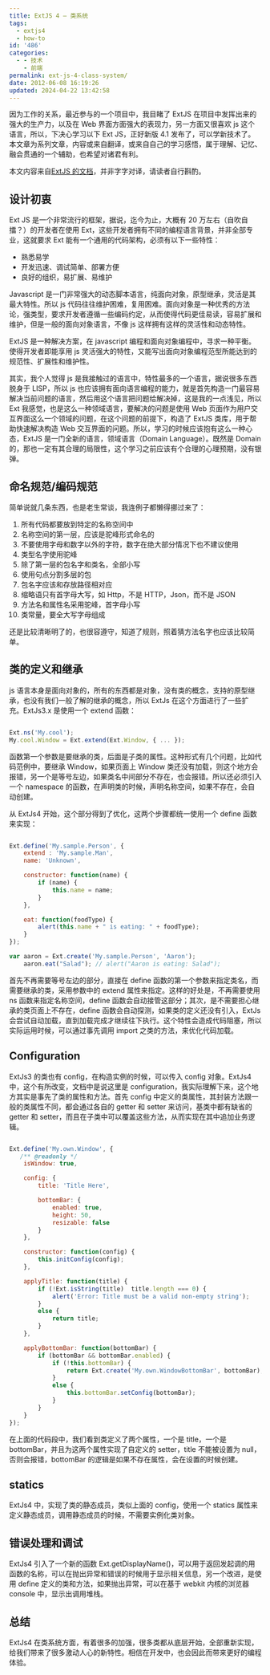```yaml
---
title: ExtJS 4 — 类系统
tags:
  - extjs4
  - how-to
id: '486'
categories:
  - - 技术
    - 前端
permalink: ext-js-4-class-system/
date: 2012-06-08 16:19:26
updated: 2024-04-22 13:42:58
---
```

因为工作的关系，最近参与的一个项目中，我目睹了 ExtJS 在项目中发挥出来的强大的生产力，以及在 Web 界面方面强大的表现力，另一方面又很喜欢 js 这个语言，所以，下决心学习以下 Ext JS，正好新版 4.1 发布了，可以学新技术了。本文章为系列文章，内容或来自翻译，或来自自己的学习感悟，属于理解、记忆、融会贯通的一个辅助，也希望对诸君有利。

<!-- more -->

本文内容来自[ExtJS 的文档](http://docs.sencha.com/ext-js/4-1/#!/guide/class_system "ext-js-class-system")，并非字字对译，请读者自行斟酌。

## 设计初衷

Ext JS 是一个非常流行的框架，据说，迄今为止，大概有 20 万左右（自吹自擂？）的开发者在使用 Ext，这些开发者拥有不同的编程语言背景，并非全部专业，这就要求 Ext 能有一个通用的代码架构，必须有以下一些特性：

- 熟悉易学
- 开发迅速、调试简单、部署方便
- 良好的组织，易扩展、易维护

Javascript 是一门非常强大的动态脚本语言，纯面向对象，原型继承，灵活是其最大特性。所以 js 代码往往维护困难，复用困难。面向对象是一种优秀的方法论，强类型，要求开发者遵循一些编码约定，从而使得代码更佳易读，容易扩展和维护，但是一般的面向对象语言，不像 js 这样拥有这样的灵活性和动态特性。

ExtJS 是一种解决方案，在 javascript 编程和面向对象编程中，寻求一种平衡。使得开发者即能享用 js 灵活强大的特性，又能写出面向对象编程范型所能达到的规范性、扩展性和维护性。

其实，我个人觉得 js 是我接触过的语言中，特性最多的一个语言，据说很多东西脱身于 LISP，所以 js 也应该拥有面向语言编程的能力，就是首先构造一门最容易解决当前问题的语言，然后用这个语言把问题给解决掉，这是我的一点浅见，所以 Ext 我感觉，也是这么一种领域语言，要解决的问题是使用 Web 页面作为用户交互界面这么一个领域的问题，在这个问题的前提下，构造了 ExtJS 类库，用于帮助快速解决构造 Web 交互界面的问题。所以，学习的时候应该抱有这么一种心态，ExtJS 是一门全新的语言，领域语言（Domain Language）。既然是 Domain 的，那也一定有其合理的局限性，这个学习之前应该有个合理的心理预期，没有银弹。

## 命名规范/编码规范

简单说就几条东西，也是老生常谈，我连例子都懒得挪过来了：

 1.  所有代码都要放到特定的名称空间中
 2.  名称空间的第一层，应该是驼峰形式命名的
 3.  不要使用字母和数字以外的字符，数字在绝大部分情况下也不建议使用
 4.  类型名字使用驼峰
 5.  除了第一层的包名字和类名，全部小写
 6.  使用句点分割多层的包
 7.  包名字应该和存放路径相对应
 8.  缩略语只有首字母大写，如 Http，不是 HTTP，Json，而不是 JSON
 9.  方法名和属性名采用驼峰，首字母小写
 10. 类常量，要全大写字母组成

还是比较清晰明了的，也很容遵守，知道了规则，照着猜方法名字也应该比较简单。

## 类的定义和继承

js 语言本身是面向对象的，所有的东西都是对象，没有类的概念，支持的原型继承，也没有我们一般了解的继承的概念，所以 ExtJs 在这个方面进行了一些扩充。ExtJs3.x 是使用一个 extend 函数：

```javascript

Ext.ns('My.cool');
My.cool.Window = Ext.extend(Ext.Window, { ... });

```

函数第一个参数是要继承的类，后面是子类的属性。这种形式有几个问题，比如代码范例中，要继承 Window，如果页面上 Window 类还没有加载，则这个地方会报错，另一个是等号左边，如果类名中间部分不存在，也会报错。所以还必须引入一个 namespace 的函数，在声明类的时候，声明名称空间，如果不存在，会自动创建。

从 ExtJs4 开始，这个部分得到了优化，这两个步骤都统一使用一个 define 函数来实现：

```javascript

Ext.define('My.sample.Person', {
    extend : 'My.sample.Man',
    name: 'Unknown',

    constructor: function(name) {
        if (name) {
            this.name = name;
        }
    },

    eat: function(foodType) {
        alert(this.name + " is eating: " + foodType);
    }
});

var aaron = Ext.create('My.sample.Person', 'Aaron');
    aaron.eat("Salad"); // alert("Aaron is eating: Salad");

```

首先不再需要等号左边的部分，直接在 define 函数的第一个参数来指定类名，而需要继承的类，采用参数中的 extend 属性来指定。这样的好处是，不再需要使用 ns 函数来指定名称空间，define 函数会自动接管这部分；其次，是不需要担心继承的类页面上不存在，define 函数会自动探测，如果类的定义还没有引入，ExtJs 会尝试自动加载，直到加载完成才继续往下执行。这个特性会造成代码阻塞，所以实际运用时候，可以通过事先调用 import 之类的方法，来优化代码加载。

## Configuration

ExtJs3 的类也有 config，在构造实例的时候，可以传入 config 对象。ExtJs4 中，这个有所改变，文档中是说这里是 configuration，我实际理解下来，这个地方其实是事先了类的属性和方法。首先 config 中定义的类属性，其封装方法跟一般的类属性不同，都会通过各自的 getter 和 setter 来访问，基类中都有缺省的 getter 和 setter，而且在子类中可以覆盖这些方法，从而实现在其中追加业务逻辑。

```javascript

Ext.define('My.own.Window', {
   /** @readonly */
    isWindow: true,

    config: {
        title: 'Title Here',

        bottomBar: {
            enabled: true,
            height: 50,
            resizable: false
        }
    },

    constructor: function(config) {
        this.initConfig(config);
    },

    applyTitle: function(title) {
        if (!Ext.isString(title)  title.length === 0) {
            alert('Error: Title must be a valid non-empty string');
        }
        else {
            return title;
        }
    },

    applyBottomBar: function(bottomBar) {
        if (bottomBar && bottomBar.enabled) {
            if (!this.bottomBar) {
                return Ext.create('My.own.WindowBottomBar', bottomBar);
            }
            else {
                this.bottomBar.setConfig(bottomBar);
            }
        }
    }
});

```

在上面的代码段中，我们看到类定义了两个属性，一个是 title，一个是 bottomBar，并且为这两个属性实现了自定义的 setter，title 不能被设置为 null，否则会报错，bottomBar 的逻辑是如果不存在属性，会在设置的时候创建。

## statics

ExtJs4 中，实现了类的静态成员，类似上面的 config，使用一个 statics 属性来定义静态成员，调用静态成员的时候，不需要实例化类对象。

## 错误处理和调试

ExtJs4 引入了一个新的函数 Ext.getDisplayName()，可以用于返回发起调的用函数的名称，可以在抛出异常和错误的时候用于显示相关信息，另一个改进，是使用 define 定义的类和方法，如果抛出异常，可以在基于 webkit 内核的浏览器 console 中，显示出调用堆栈。

## 总结

ExtJs4 在类系统方面，有着很多的加强，很多类都从底层开始，全部重新实现，给我们带来了很多激动人心的新特性。相信在开发中，也会因此而带来更好的编程体验。
